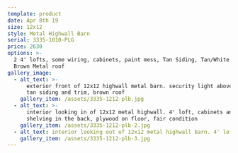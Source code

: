 ```yaml
---
template: product
date: Apr 8th 19
size: 12x12
style: Metal Highwall Barn
serial: 3335-1010-PLG
price: 2630
options: >-
  2 4' lofts, some wiring, cabinets, paint mess, Tan Siding, Tan/White Trim,
  Brown Metal roof
gallery_image:
  - alt_text: >-
      exterior front of 12x12 highwall metal barn. security light above door,
      tan siding and trim, brown roof
    gallery_item: /assets/3335-1212-plb.jpg
  - alt_text: >-
      interior looking in of 12x12 metal highwall. 4' loft, cabinets and
      shelving in the back, plywood on floor, fair condition
    gallery_item: /assets/3335-1212-plb-2.jpg
  - alt_text: interior looking out of 12x12 metal highwall barn. 4' loft above door
    gallery_item: /assets/3335-1212-plb-3.jpg
---
```


